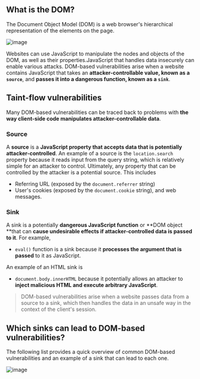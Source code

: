 ## What is the DOM?

The Document Object Model (DOM) is a web browser's hierarchical representation of the elements on the page. 

![image](https://github.com/sh3bu/Portswigger_labs/assets/67383098/a0e6feed-744b-4c63-89fc-5c55a0110041)

Websites can use JavaScript to manipulate the nodes and objects of the DOM, as well as their properties.JavaScript that handles data insecurely can enable various attacks. DOM-based vulnerabilities arise when a website contains JavaScript that takes an **attacker-controllable value, known as a `source`**, and **passes it into a dangerous function, known as a `sink`**. 

## Taint-flow vulnerabilities

Many DOM-based vulnerabilities can be traced back to problems with **the way client-side code manipulates attacker-controllable data**.

### Source

A **source** is a **JavaScript property that accepts data that is potentially attacker-controlled**. An example of a source is the `location.search` property because it reads input from the query string, which is relatively simple for an attacker to control. Ultimately, any property that can be controlled by the attacker is a potential source. This includes 

- Referring URL (exposed by the `document.referrer` string)
- User's cookies (exposed by the `document.cookie` string), and web messages.

### Sink 

A sink is a potentially **dangerous JavaScript function** or **DOM object **that can **cause undesirable effects if attacker-controlled data is passed to it**. For example, 

- `eval()` function is a sink because it **processes the argument that is passed** to it as JavaScript.

 An example of an HTML sink is
 
- `document.body.innerHTML` because it potentially allows an attacker to **inject malicious HTML and execute arbitrary JavaScript**.

> DOM-based vulnerabilities arise when a website passes data from a source to a sink, which then handles the data in an unsafe way in the context of the client's session.

## Which sinks can lead to DOM-based vulnerabilities?

The following list provides a quick overview of common DOM-based vulnerabilities and an example of a sink that can lead to each one.

![image](https://github.com/sh3bu/Portswigger_labs/assets/67383098/4894c83e-8e67-4d33-be53-d3fef8f28c9a)
